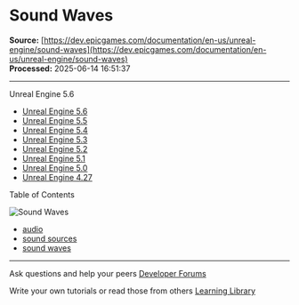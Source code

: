 # Sound Waves

**Source:** [https://dev.epicgames.com/documentation/en-us/unreal-engine/sound-waves](https://dev.epicgames.com/documentation/en-us/unreal-engine/sound-waves)  
**Processed:** 2025-06-14 16:51:37

---

Unreal Engine 5.6

-   [Unreal Engine 5.6](/documentation/en-us/unreal-engine/sound-waves?application_version=5.6)
-   [Unreal Engine 5.5](/documentation/en-us/unreal-engine/sound-waves?application_version=5.5)
-   [Unreal Engine 5.4](/documentation/en-us/unreal-engine/sound-waves?application_version=5.4)
-   [Unreal Engine 5.3](/documentation/en-us/unreal-engine/sound-waves?application_version=5.3)
-   [Unreal Engine 5.2](/documentation/en-us/unreal-engine/sound-waves?application_version=5.2)
-   [Unreal Engine 5.1](/documentation/en-us/unreal-engine/sound-waves?application_version=5.1)
-   [Unreal Engine 5.0](/documentation/en-us/unreal-engine/sound-waves?application_version=5.0)
-   [Unreal Engine 4.27](/documentation/en-us/unreal-engine/sound-waves?application_version=4.27)

Table of Contents

![Sound Waves](https://dev.epicgames.com/community/api/documentation/image/05ca451f-e1b3-4852-9f02-daee3d09070a?resizing_type=fill&width=1920&height=335)

-   [audio](https://documentation-assets-ssr/community/search?query=audio)
-   [sound sources](https://documentation-assets-ssr/community/search?query=sound%20sources)
-   [sound waves](https://documentation-assets-ssr/community/search?query=sound%20waves)

---

Ask questions and help your peers [Developer Forums](https://forums.unrealengine.com/categories?tag=unreal-engine)

Write your own tutorials or read those from others [Learning Library](https://documentation-assets-ssr/community/unreal-engine/learning)